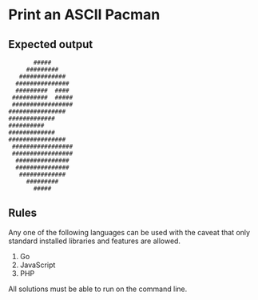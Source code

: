 # Print an ASCII Pacman

## Expected output
```
       #####
     #########
   #############
  ###############
  #########  ####
 ##########  #####
 #################
################
#############
##########
#############
################
 #################
 #################
  ###############
  ###############
   #############
     #########
       #####
```
## Rules

Any one of the following languages can be used with the caveat that only standard installed libraries and features are allowed.

1. Go
2. JavaScript
3. PHP

All solutions must be able to run on the command line.